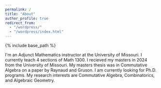 ```yaml
---
permalink: /
title: "About"
author_profile: true
redirect_from: 
  - "/wordpress/"
  - "/wordpress/index.html"
---
```


{% include base_path %}

I'm an Adjunct Mathematics instructor at the University of Missouri. I currently teach 4 sections of Math 1300. I recieved my masters in 2024 from the University of Missouri. My masters thesis was in Commutative Algebra on a paper by Raynaud and Gruson. I am currently looking for Ph.D. programs. My research interests are Commutative Algebra, Combinatorics, and Algebraic Geometry.  

